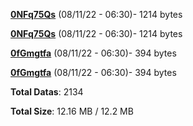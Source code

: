 [**0NFq75Qs**](/data/0NFq75Qs.txt) (08/11/22 - 06:30)- 1214 bytes

[**0NFq75Qs**](/data/0NFq75Qs.txt) (08/11/22 - 06:30)- 1214 bytes

[**0fGmgtfa**](/data/0fGmgtfa.txt) (08/11/22 - 06:30)- 394 bytes

[**0fGmgtfa**](/data/0fGmgtfa.txt) (08/11/22 - 06:30)- 394 bytes

**Total Datas**: 2134

**Total Size**: 12.16 MB / 12.2 MB